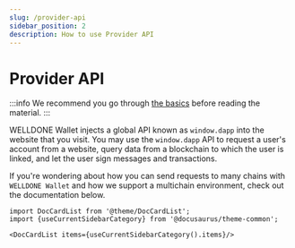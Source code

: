 ```yaml
---
slug: /provider-api
sidebar_position: 2
description: How to use Provider API
---
```


# Provider API

:::info
We recommend you go through [the basics](https://feat-tutorial.d36ezp5i3gcg2t.amplifyapp.com/docs/getting-started) before reading the material.
:::

WELLDONE Wallet injects a global API known as `window.dapp` into the website that you visit. You may use the `window.dapp` API to request a user's account from a website, query data from a blockchain to which the user is linked, and let the user sign messages and transactions.

If you're wondering about how you can send requests to many chains with `WELLDONE Wallet` and how we support a multichain environment, check out the documentation below.

```mdx-code-block
import DocCardList from '@theme/DocCardList';
import {useCurrentSidebarCategory} from '@docusaurus/theme-common';

<DocCardList items={useCurrentSidebarCategory().items}/>
```

